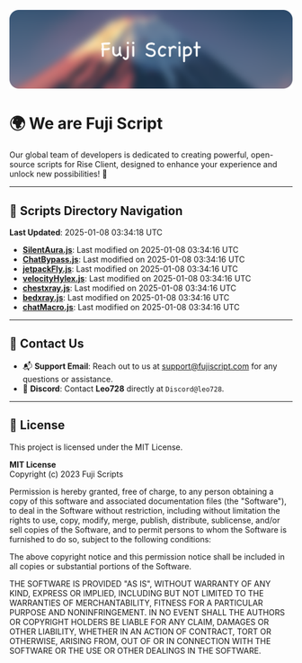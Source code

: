 ![Banner](.github/b.webp)

# 🌍 **We are Fuji Script**

Our global team of developers is dedicated to creating powerful, open-source scripts for Rise Client, designed to enhance your experience and unlock new possibilities! 🌟

---
<!-- SCRIPTS_NAVIGATION_START -->
## 📂 **Scripts Directory Navigation**

**Last Updated**: 2025-01-08 03:34:18 UTC

- **[SilentAura.js](scripts/SilentAura.js)**: Last modified on 2025-01-08 03:34:16 UTC
- **[ChatBypass.js](scripts/ChatBypass.js)**: Last modified on 2025-01-08 03:34:16 UTC
- **[jetpackFly.js](scripts/jetpackFly.js)**: Last modified on 2025-01-08 03:34:16 UTC
- **[velocityHylex.js](scripts/velocityHylex.js)**: Last modified on 2025-01-08 03:34:16 UTC
- **[chestxray.js](scripts/chestxray.js)**: Last modified on 2025-01-08 03:34:16 UTC
- **[bedxray.js](scripts/bedxray.js)**: Last modified on 2025-01-08 03:34:16 UTC
- **[chatMacro.js](scripts/chatMacro.js)**: Last modified on 2025-01-08 03:34:16 UTC

<!-- SCRIPTS_NAVIGATION_END -->

---

## 💬 **Contact Us**  
- 📬 **Support Email**: Reach out to us at [support@fujiscript.com](mailto:support@fujiscript.com) for any questions or assistance.  
- 💬 **Discord**: Contact **Leo728** directly at `Discord@leo728`.

---

## 📜 **License**

This project is licensed under the MIT License.  

**MIT License**  
Copyright (c) 2023 Fuji Scripts  

Permission is hereby granted, free of charge, to any person obtaining a copy of this software and associated documentation files (the "Software"), to deal in the Software without restriction, including without limitation the rights to use, copy, modify, merge, publish, distribute, sublicense, and/or sell copies of the Software, and to permit persons to whom the Software is furnished to do so, subject to the following conditions:  

The above copyright notice and this permission notice shall be included in all copies or substantial portions of the Software.  

THE SOFTWARE IS PROVIDED "AS IS", WITHOUT WARRANTY OF ANY KIND, EXPRESS OR IMPLIED, INCLUDING BUT NOT LIMITED TO THE WARRANTIES OF MERCHANTABILITY, FITNESS FOR A PARTICULAR PURPOSE AND NONINFRINGEMENT. IN NO EVENT SHALL THE AUTHORS OR COPYRIGHT HOLDERS BE LIABLE FOR ANY CLAIM, DAMAGES OR OTHER LIABILITY, WHETHER IN AN ACTION OF CONTRACT, TORT OR OTHERWISE, ARISING FROM, OUT OF OR IN CONNECTION WITH THE SOFTWARE OR THE USE OR OTHER DEALINGS IN THE SOFTWARE.  
